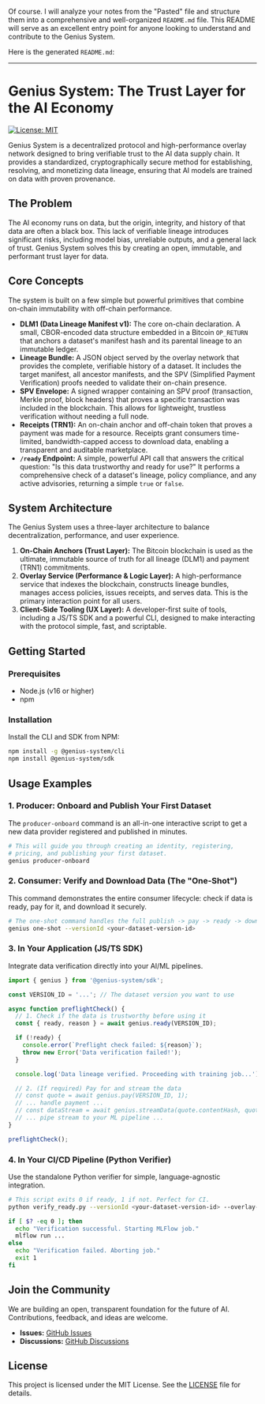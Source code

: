 Of course. I will analyze your notes from the "Pasted" file and structure them into a comprehensive and well-organized `README.md` file. This README will serve as an excellent entry point for anyone looking to understand and contribute to the Genius System.

Here is the generated `README.md`:

***

# Genius System: The Trust Layer for the AI Economy

[![License: MIT](https://img.shields.io/badge/License-MIT-yellow.svg)](https://opensource.org/licenses/MIT)

Genius System is a decentralized protocol and high-performance overlay network designed to bring verifiable trust to the AI data supply chain. It provides a standardized, cryptographically secure method for establishing, resolving, and monetizing data lineage, ensuring that AI models are trained on data with proven provenance.

## The Problem

The AI economy runs on data, but the origin, integrity, and history of that data are often a black box. This lack of verifiable lineage introduces significant risks, including model bias, unreliable outputs, and a general lack of trust. Genius System solves this by creating an open, immutable, and performant trust layer for data.

## Core Concepts

The system is built on a few simple but powerful primitives that combine on-chain immutability with off-chain performance.

*   **DLM1 (Data Lineage Manifest v1):** The core on-chain declaration. A small, CBOR-encoded data structure embedded in a Bitcoin `OP_RETURN` that anchors a dataset's manifest hash and its parental lineage to an immutable ledger.
*   **Lineage Bundle:** A JSON object served by the overlay network that provides the complete, verifiable history of a dataset. It includes the target manifest, all ancestor manifests, and the SPV (Simplified Payment Verification) proofs needed to validate their on-chain presence.
*   **SPV Envelope:** A signed wrapper containing an SPV proof (transaction, Merkle proof, block headers) that proves a specific transaction was included in the blockchain. This allows for lightweight, trustless verification without needing a full node.
*   **Receipts (TRN1):** An on-chain anchor and off-chain token that proves a payment was made for a resource. Receipts grant consumers time-limited, bandwidth-capped access to download data, enabling a transparent and auditable marketplace.
*   **`/ready` Endpoint:** A simple, powerful API call that answers the critical question: "Is this data trustworthy and ready for use?" It performs a comprehensive check of a dataset's lineage, policy compliance, and any active advisories, returning a simple `true` or `false`.

## System Architecture

The Genius System uses a three-layer architecture to balance decentralization, performance, and user experience.

1.  **On-Chain Anchors (Trust Layer):** The Bitcoin blockchain is used as the ultimate, immutable source of truth for all lineage (DLM1) and payment (TRN1) commitments.
2.  **Overlay Service (Performance & Logic Layer):** A high-performance service that indexes the blockchain, constructs lineage bundles, manages access policies, issues receipts, and serves data. This is the primary interaction point for all users.
3.  **Client-Side Tooling (UX Layer):** A developer-first suite of tools, including a JS/TS SDK and a powerful CLI, designed to make interacting with the protocol simple, fast, and scriptable.

## Getting Started

### Prerequisites

*   Node.js (v16 or higher)
*   npm

### Installation

Install the CLI and SDK from NPM:

```bash
npm install -g @genius-system/cli
npm install @genius-system/sdk
```

## Usage Examples

### 1. Producer: Onboard and Publish Your First Dataset

The `producer-onboard` command is an all-in-one interactive script to get a new data provider registered and published in minutes.

```bash
# This will guide you through creating an identity, registering,
# pricing, and publishing your first dataset.
genius producer-onboard
```

### 2. Consumer: Verify and Download Data (The "One-Shot")

This command demonstrates the entire consumer lifecycle: check if data is ready, pay for it, and download it securely.

```bash
# The one-shot command handles the full publish -> pay -> ready -> download flow
genius one-shot --versionId <your-dataset-version-id>
```

### 3. In Your Application (JS/TS SDK)

Integrate data verification directly into your AI/ML pipelines.

```typescript
import { genius } from '@genius-system/sdk';

const VERSION_ID = '...'; // The dataset version you want to use

async function preflightCheck() {
  // 1. Check if the data is trustworthy before using it
  const { ready, reason } = await genius.ready(VERSION_ID);

  if (!ready) {
    console.error(`Preflight check failed: ${reason}`);
    throw new Error('Data verification failed!');
  }

  console.log('Data lineage verified. Proceeding with training job...');

  // 2. (If required) Pay for and stream the data
  // const quote = await genius.pay(VERSION_ID, 1);
  // ... handle payment ...
  // const dataStream = await genius.streamData(quote.contentHash, quote.receiptId);
  // ... pipe stream to your ML pipeline ...
}

preflightCheck();
```

### 4. In Your CI/CD Pipeline (Python Verifier)

Use the standalone Python verifier for simple, language-agnostic integration.

```bash
# This script exits 0 if ready, 1 if not. Perfect for CI.
python verify_ready.py --versionId <your-dataset-version-id> --overlay-host https://api.genius.system

if [ $? -eq 0 ]; then
  echo "Verification successful. Starting MLFlow job."
  mlflow run ...
else
  echo "Verification failed. Aborting job."
  exit 1
fi
```

## Join the Community

We are building an open, transparent foundation for the future of AI. Contributions, feedback, and ideas are welcome.

*   **Issues:** [GitHub Issues](https://github.com/your-repo/genius-system/issues)
*   **Discussions:** [GitHub Discussions](https://github.com/your-repo/genius-system/discussions)

## License

This project is licensed under the MIT License. See the [LICENSE](LICENSE) file for details.

